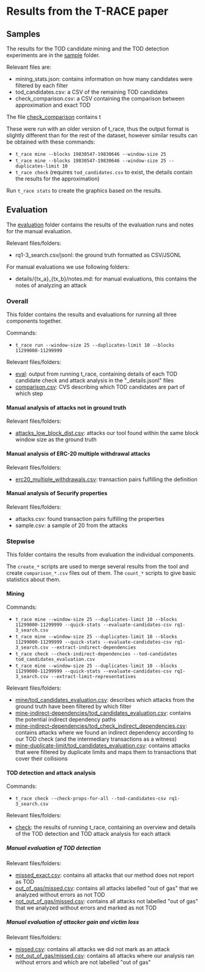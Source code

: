 # Results from the T-RACE paper

## Samples

The results for the TOD candidate mining and the TOD detection experiments are in the [sample](./sample/) folder.

Relevant files are:
- mining_stats.json: contains information on how many candidates were filtered by each filter
- tod_candidates.csv: a CSV of the remaining TOD candidates
- check_comparison.csv: a CSV containing the comparison between approximation and exact TOD

The file [check_comparison](./sample/check/check_comparison.csv) contains t

These were run with an older version of t_race, thus the output format is slightly different than for the rest of the dataset, however similar results can be obtained with these commands:

- `t_race mine --blocks 19830547-19830646 --window-size 25`
- `t_race mine --blocks 19830547-19830646 --window-size 25 --duplicates-limit 10`
- `t_race check` (requires `tod_candidates.csv` to exist, the details contain the results for the approximation)

Run `t_race stats` to create the graphics based on the results.

## Evaluation

The [evaluation](./evaluation/) folder contains the results of the evaluation runs and notes for the manual evaluation.

Relevant files/folders:
- rq1-3_search.csv/jsonl: the ground truth formatted as CSV/JSONL

For manual evaluations we use following folders:
- details/{tx_a}_{tx_b}/notes.md: for manual evaluations, this contains the notes of analyzing an attack


### Overall

This folder contains the results and evaluations for running all three components together.

Commands:
- `t_race run --window-size 25 --duplicates-limit 10 --blocks 11299000-11299999`

Relevant files/folders:
- [eval](evaluation/overall/eval): output from running t_race, containing details of each TOD candidate check and attack analysis in the "_details.jsonl" files
- [comparison.csv](evaluation/overall/comparison.csv): CVS describing which TOD candidates are part of which step

#### Manual analysis of attacks not in ground truth

Relevant files/folders:
- [attacks_low_block_dist.csv](evaluation/overall/manual_attacks_not_in_ground_truth/attacks_low_block_dist.csv): attacks our tool found within the same block window size as the ground truth

#### Manual analysis of ERC-20 multiple withdrawal attacks

Relevant files/folders:
- [erc20_multiple_withdrawals.csv](evaluation/overall/manual_erc20_multiple_withdrawal/erc20_multiple_withdrawals.csv): transaction pairs fulfilling the definition

#### Manual analysis of Securify properties

Relevant files/folders:
- attacks.csv: found transaction pairs fulfilling the properties
- sample.csv: a sample of 20 from the attacks

### Stepwise

This folder contains the results from evaluation the individual components.

The `create_*` scripts are used to merge several results from the tool and create `comparison_*.csv` files out of them. The `count_*` scripts to give basic statistics about them.

#### Mining

Commands:
- `t_race mine --window-size 25 --duplicates-limit 10 --blocks 11299000-11299999 --quick-stats --evaluate-candidates-csv rq1-3_search.csv`
- `t_race mine --window-size 25 --duplicates-limit 10 --blocks 11299000-11299999 --quick-stats --evaluate-candidates-csv rq1-3_search.csv --extract-indirect-dependencies`
- `t_race check --check-indirect-dependencies --tod-candidates tod_candidates_evaluation.csv`
- `t_race mine --window-size 25 --duplicates-limit 10 --blocks 11299000-11299999 --quick-stats --evaluate-candidates-csv rq1-3_search.csv --extract-limit-representatives`

Relevant files/folders:
- [mine/tod_candidates_evaluation.csv](evaluation/stepwise/mine/tod_candidates_evaluation.csv): describes which attacks from the ground truth have been filtered by which filter
- [mine-indirect-dependencies/tod_candidates_evaluation.csv](evaluation/stepwise/mine-indirect-dependencies/tod_candidates_evaluation.csv): contains the potential indirect dependency paths
- [mine-indirect-dependencies/tod_check_indirect_dependencies.csv](evaluation/stepwise/mine-indirect-dependencies/tod_check_indirect_dependencies.csv): contains attacks where we found an indirect dependency according to our TOD check (and the intermediary transactions as a witness)
- [mine-duplicate-limit/tod_candidates_evaluation.csv](evaluation/stepwise/mine-duplicate-limit/tod_candidates_evaluation.csv): contains attacks that were filtered by duplicate limits and maps them to transactions that cover their collisions

#### TOD detection and attack analysis

Commands:
- `t_race check --check-props-for-all --tod-candidates-csv rq1-3_search.csv`

Relevant files/folders:
- [check](evaluation/stepwise/check): the results of running t_race, containing an overview and details of the TOD detection and TOD attack analysis for each attack

##### Manual evaluation of TOD detection

Relevant files/folders:
- [missed_exact.csv](evaluation/stepwise/manual_tod_check_exact/missed_exact.csv): contains all attacks that our method does not report as TOD
- [out_of_gas/missed.csv](evaluation/stepwise/manual_tod_check_exact/out_of_gas/missed.csv): contains all attacks labelled "out of gas" that we analyzed without errors as not TOD
- [not_out_of_gas/missed.csv](evaluation/stepwise/manual_tod_check_exact/not_out_of_gas/missed.csv): contains all attacks not labelled "out of gas" that we analyzed without errors and marked as not TOD

##### Manual evaluation of attacker gain and victim loss

Relevant files/folders:
- [missed.csv](evaluation/stepwise/manual_check_gain_and_loss/missed.csv): contains all attacks we did not mark as an attack
- [not_out_of_gas/missed.csv](evaluation/stepwise/manual_check_gain_and_loss/not_out_of_gas/missed.csv): contains all attacks where our analysis ran without errors and which are not labelled "out of gas"
